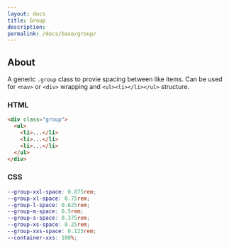 ```yaml
---
layout: docs
title: Group
description: 
permalink: /docs/base/group/
---
```


## About

A generic `.group` class to provie spacing between like items. Can be used for `<nav>` or `<div>` wrapping and `<ul><li></li></ul>` structure.

### HTML

```html
<div class="group">
  <ul>
    <li>...</li>
    <li>...</li>
    <li>...</li>
  </ul>
</div>
```

### CSS

```scss
--group-xxl-space: 0.875rem;
--group-xl-space: 0.75rem;
--group-l-space: 0.625rem;
--group-m-space: 0.5rem;
--group-s-space: 0.375rem;
--group-xs-space: 0.25rem;
--group-xxs-space: 0.125rem;
--container-xxs: 100%;
```
